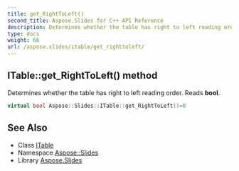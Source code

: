 ```yaml
---
title: get_RightToLeft()
second_title: Aspose.Slides for C++ API Reference
description: Determines whether the table has right to left reading order. Reads bool.
type: docs
weight: 66
url: /aspose.slides/itable/get_righttoleft/
---
```

## ITable::get_RightToLeft() method


Determines whether the table has right to left reading order. Reads **bool**.

```cpp
virtual bool Aspose::Slides::ITable::get_RightToLeft()=0
```

## See Also

* Class [ITable](../)
* Namespace [Aspose::Slides](../../)
* Library [Aspose.Slides](../../../)